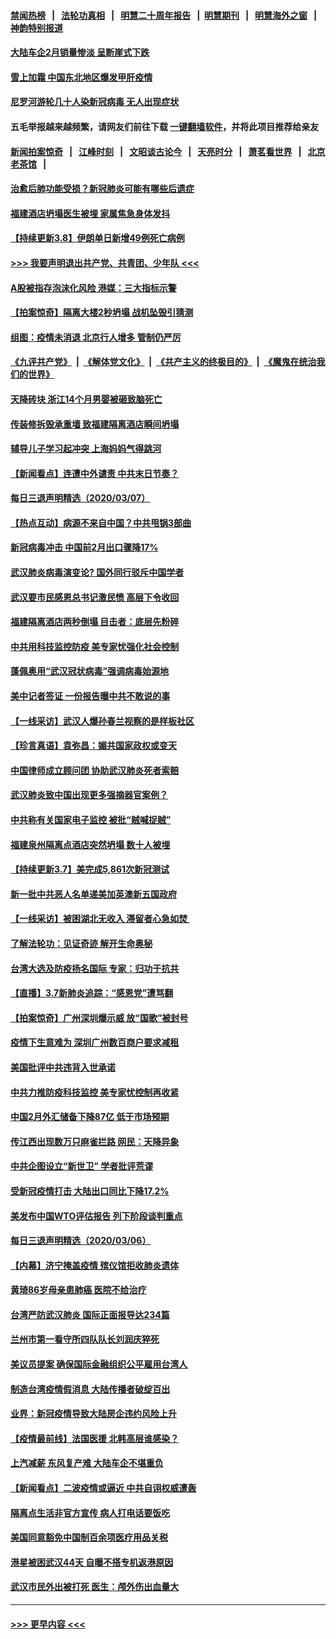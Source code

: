 #### [禁闻热榜](热点新闻.md?=0)  &nbsp;&nbsp;|&nbsp;&nbsp; [法轮功真相](https://github.com/gfw-breaker/truth/blob/master/README.md?=0) &nbsp;&nbsp;|&nbsp;&nbsp; [明慧二十周年报告](https://github.com/gfw-breaker/mh-reports/blob/master/README.md?=0) &nbsp;&nbsp;|&nbsp;&nbsp;[明慧期刊](https://github.com/gfw-breaker/mh-qikan) &nbsp;&nbsp;|&nbsp;&nbsp; [明慧海外之窗](https://github.com/gfw-breaker/mh-news/blob/master/README.md?=0) &nbsp;&nbsp;|&nbsp;&nbsp; [神韵特别报道](https://github.com/gfw-breaker/mh-news/blob/master/shenyun.md?=0)
#### [大陆车企2月销量惨淡 呈断崖式下跌](../pages/nsc413/n11924205.md?t=03082032) 
#### [雪上加霜 中国东北地区爆发甲肝疫情](../pages/nsc413/n11924549.md?t=03082032) 
#### [尼罗河游轮几十人染新冠病毒 无人出现症状](../pages/nsc413/n11924545.md?t=03082032) 
#### 五毛举报越来越频繁，请网友们前往下载 [一键翻墙软件](https://github.com/gfw-breaker/ssr-accounts)，并将此项目推荐给亲友
#### [新闻拍案惊奇](https://github.com/gfw-breaker/banned-news/blob/master/pages/link4.md) &nbsp;&nbsp;|&nbsp;&nbsp; [江峰时刻](https://github.com/gfw-breaker/banned-news/blob/master/pages/link4.md) &nbsp;&nbsp;|&nbsp;&nbsp; [文昭谈古论今](https://github.com/gfw-breaker/banned-news/blob/master/pages/link4.md) &nbsp;&nbsp;|&nbsp;&nbsp; [天亮时分](https://github.com/gfw-breaker/banned-news/blob/master/pages/link4.md) &nbsp;&nbsp;|&nbsp;&nbsp; [萧茗看世界](https://github.com/gfw-breaker/banned-news/blob/master/pages/link4.md) &nbsp;&nbsp;|&nbsp;&nbsp; [北京老茶馆](https://github.com/gfw-breaker/banned-news/blob/master/pages/link4.md) &nbsp;&nbsp;|&nbsp;&nbsp; 
#### [治愈后肺功能受损？新冠肺炎可能有哪些后遗症](../pages/nsc413/n11923336.md?t=03082032) 
#### [福建酒店坍塌医生被埋 家属焦急身体发抖](../pages/nsc413/n11924090.md?t=03082032) 
#### [【持续更新3.8】伊朗单日新增49例死亡病例](../pages/nsc413/n11923562.md?t=03082032) 
#### [>>> 我要声明退出共产党、共青团、少年队 <<<](https://github.com/begood0513/goodnews/blob/master/quit/letter.md) 
#### [A股被指存泡沫化风险 港媒：三大指标示警](../pages/nsc413/n11923886.md?t=03082032) 
#### [【拍案惊奇】隔离大楼2秒坍塌 战机坠毁引猜测](../pages/nsc413/n11923925.md?t=03082032) 
#### [组图：疫情未消退 北京行人增多 管制仍严厉](../pages/nsc413/n11923540.md?t=03082032) 
#### [《九评共产党》](https://github.com/begood0513/9ping.md/blob/master/README.md) &nbsp;|&nbsp; [《解体党文化》](../../../../jtdwh.md/blob/master/README.md)  &nbsp;|&nbsp; [《共产主义的终极目的》](../../../../gczydzjmd.md/blob/master/README.md) &nbsp;|&nbsp; [《魔鬼在统治我们的世界》](../../../../mgztzwmdsj.md/blob/master/README.md) 
#### [天降砖块 浙江14个月男婴被砸致脑死亡](../pages/nsc413/n11923800.md?t=03082032) 
#### [传装修拆毁承重墙 致福建隔离酒店瞬间坍塌](../pages/nsc413/n11923706.md?t=03082032) 
#### [辅导儿子学习起冲突 上海妈妈气得跳河](../pages/nsc413/n11923809.md?t=03082032) 
#### [【新闻看点】连遭中外谴责 中共末日节奏？](../pages/nsc413/n11923402.md?t=03082032) 
#### [每日三退声明精选（2020/03/07）](../pages/nsc413/n11923653.md?t=03082032) 
#### [【热点互动】病源不来自中国？中共甩锅3部曲](../pages/nsc413/n11923404.md?t=03082032) 
#### [新冠病毒冲击 中国前2月出口骤降17%](../pages/nsc413/n11923453.md?t=03082032) 
#### [武汉肺炎病毒演变论? 国外同行驳斥中国学者](../pages/nsc413/n11923064.md?t=03082032) 
#### [武汉要市民感恩总书记激民愤 高层下令收回](../pages/nsc413/n11923221.md?t=03082032) 
#### [福建隔离酒店两秒倒塌 目击者：底层先粉碎](../pages/nsc413/n11923398.md?t=03082032) 
#### [中共用科技监控防疫 美专家忧强化社会控制](../pages/nsc413/n11923236.md?t=03082032) 
#### [蓬佩奥用“武汉冠状病毒”强调病毒始源地](../pages/nsc413/n11923252.md?t=03082032) 
#### [美中记者签证 一份报告曝中共不敢说的事](../pages/nsc413/n11923242.md?t=03082032) 
#### [【一线采访】武汉人爆孙春兰视察的是样板社区](../pages/nsc413/n11923069.md?t=03082032) 
#### [【珍言真语】袁弥昌：媚共国家政权或变天](../pages/nsc413/n11923199.md?t=03082032) 
#### [中国律师成立顾问团 协助武汉肺炎死者索赔](../pages/nsc413/n11923117.md?t=03082032) 
#### [武汉肺炎致中国出现更多强摘器官案例？](../pages/nsc413/n11923089.md?t=03082032) 
#### [中共称有关国家电子监控 被批“贼喊捉贼”](../pages/nsc413/n11922877.md?t=03082032) 
#### [福建泉州隔离点酒店突然坍塌 数十人被埋](../pages/nsc413/n11922826.md?t=03082032) 
#### [【持续更新3.7】美完成5,861次新冠测试](../pages/nsc413/n11921647.md?t=03082032) 
#### [新一批中共恶人名单递美加英澳新五国政府](../pages/nsc413/n11922727.md?t=03082032) 
#### [【一线采访】被困湖北无收入 滞留者心急如焚 ](../pages/nsc413/n11922709.md?t=03082032) 
#### [了解法轮功：见证奇迹 解开生命奥秘](../pages/nsc413/n11922778.md?t=03082032) 
#### [台湾大选及防疫扬名国际 专家：归功于抗共](../pages/nsc413/n11921955.md?t=03082032) 
#### [【直播】3.7新肺炎追踪：“感恩党”遭骂翻](../pages/nsc413/n11922690.md?t=03082032) 
#### [【拍案惊奇】广州深圳爆示威 放“国歌”被封号](../pages/nsc413/n11921679.md?t=03082032) 
#### [疫情下生意难为 深圳广州数百商户要求减租](../pages/nsc413/n11922392.md?t=03082032) 
#### [美国批评中共违背入世承诺](../pages/nsc413/n11922430.md?t=03082032) 
#### [中共力推防疫科技监控 美专家忧控制再收紧](../pages/nsc413/n11922329.md?t=03082032) 
#### [中国2月外汇储备下降87亿 低于市场预期](../pages/nsc413/n11922091.md?t=03082032) 
#### [传江西出现数万只麻雀拦路 网民：天降异象](../pages/nsc413/n11922160.md?t=03082032) 
#### [中共企图设立“新世卫” 学者批评荒谬](../pages/nsc413/n11921839.md?t=03082032) 
#### [受新冠疫情打击 大陆出口同比下降17.2%](../pages/nsc413/n11921736.md?t=03082032) 
#### [美发布中国WTO评估报告 列下阶段谈判重点](../pages/nsc413/n11921572.md?t=03082032) 
#### [每日三退声明精选（2020/03/06）](../pages/nsc413/n11921953.md?t=03082032) 
#### [【内幕】济宁掩盖疫情 殡仪馆拒收肺炎遗体](../pages/nsc413/n11917871.md?t=03082032) 
#### [黄琦86岁母亲患肺癌 医院不给治疗](../pages/nsc413/n11921840.md?t=03082032) 
#### [台湾严防武汉肺炎 国际正面报导达234篇](../pages/nsc413/n11921737.md?t=03082032) 
#### [兰州市第一看守所四队队长刘润庆猝死](../pages/nsc413/n11920358.md?t=03082032) 
#### [美议员提案 确保国际金融组织公平雇用台湾人](../pages/nsc413/n11921691.md?t=03082032) 
#### [制造台湾疫情假消息 大陆传播者破绽百出](../pages/nsc413/n11921050.md?t=03082032) 
#### [业界：新冠疫情导致大陆房企违约风险上升](../pages/nsc413/n11921549.md?t=03082032) 
#### [【疫情最前线】法国医援 北韩高层谁感染？](../pages/nsc413/n11920850.md?t=03082032) 
#### [上汽减薪 东风复产难 大陆车企不堪重负](../pages/nsc413/n11921202.md?t=03082032) 
#### [【新闻看点】二波疫情或逼近 中共自诩权威遭轰](../pages/nsc413/n11920942.md?t=03082032) 
#### [隔离点生活非官方宣传 病人打电话要饭吃](../pages/nsc413/n11921264.md?t=03082032) 
#### [美国同意豁免中国制百余项医疗用品关税](../pages/nsc413/n11921400.md?t=03082032) 
#### [港星被困武汉44天 自曝不搭专机返港原因](../pages/nsc413/n11920926.md?t=03082032) 
#### [武汉市民外出被打死 医生：颅外伤出血量大](../pages/nsc413/n11921303.md?t=03082032) 

----
#### [ >>> 更早内容 <<< ](../indexes/nsc413-earlier.md)
